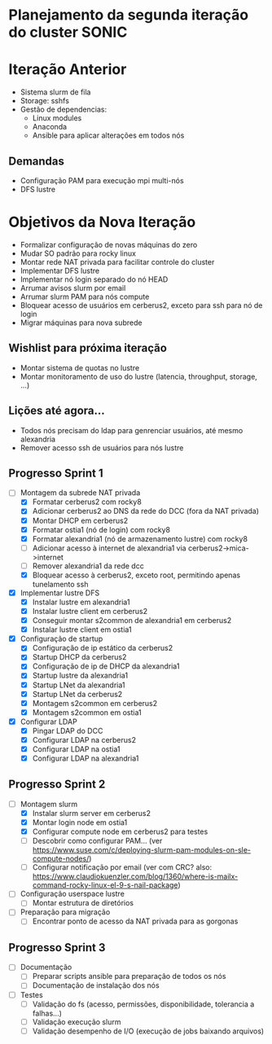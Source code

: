 # Planejamento da segunda iteração do cluster SONIC

# Iteração Anterior
 - Sistema slurm de fila
 - Storage: sshfs
 - Gestão de dependencias:
   - Linux modules
   - Anaconda
   - Ansible para aplicar alterações em todos nós
  
## Demandas
 - Configuração PAM para execução mpi multi-nós
 - DFS lustre

# Objetivos da Nova Iteração
 - Formalizar configuração de novas máquinas do zero
 - Mudar SO padrão para rocky linux
 - Montar rede NAT privada para facilitar controle do cluster
 - Implementar DFS lustre
 - Implementar nó login separado do nó HEAD
 - Arrumar avisos slurm por email
 - Arrumar slurm PAM para nós compute
 - Bloquear acesso de usuários em cerberus2, exceto para ssh para nó de login
 - Migrar máquinas para nova subrede

## Wishlist para próxima iteração
 - Montar sistema de quotas no lustre
 - Montar monitoramento de uso do lustre (latencia, throughput, storage, ...)

## Lições até agora...
 - Todos nós precisam do ldap para genrenciar usuários, até mesmo alexandria
 - Remover acesso ssh de usuários para nós lustre

## Progresso Sprint 1
 - [ ] Montagem da subrede NAT privada
   - [x] Formatar cerberus2 com rocky8
   - [x] Adicionar cerberus2 ao DNS da rede do DCC (fora da NAT privada)
   - [x] Montar DHCP em cerberus2
   - [x] Formatar ostia1 (nó de login) com rocky8
   - [x] Formatar alexandria1 (nó de armazenamento lustre) com rocky8
   - [ ] Adicionar acesso à internet de alexandria1 via cerberus2->mica->internet
   - [ ] Remover alexandria1 da rede dcc 
   - [x] Bloquear acesso à cerberus2, exceto root, permitindo apenas tunelamento ssh
 - [x] Implementar lustre DFS
   - [x] Instalar lustre em alexandria1
   - [x] Instalar lustre client em cerberus2
   - [x] Conseguir montar s2common de alexandria1 em cerberus2
   - [x] Instalar lustre client em ostia1
 - [x] Configuração de startup
   - [x] Configuração de ip estático da cerberus2
   - [x] Startup DHCP da cerberus2
   - [x] Configuração de ip de DHCP da alexandria1
   - [x] Startup lustre da alexandria1
   - [x] Startup LNet da alexandria1
   - [x] Startup LNet da cerberus2
   - [x] Montagem s2common em cerberus2
   - [x] Montagem s2common em ostia1
 - [x] Configurar LDAP
   - [x] Pingar LDAP do DCC
   - [x] Configurar LDAP na cerberus2
   - [x] Configurar LDAP na ostia1
   - [x] Configurar LDAP na alexandria1

## Progresso Sprint 2
 - [ ] Montagem slurm
   - [x] Instalar slurm server em cerberus2
   - [x] Montar login node em ostia1
   - [x] Configurar compute node em cerberus2 para testes
   - [ ] Descobrir como configurar PAM... (ver https://www.suse.com/c/deploying-slurm-pam-modules-on-sle-compute-nodes/)
   - [ ] Configurar notificação por email (ver com CRC? also: https://www.claudiokuenzler.com/blog/1360/where-is-mailx-command-rocky-linux-el-9-s-nail-package)
 - [ ] Configuração userspace lustre
   - [ ] Montar estrutura de diretórios
 - [ ] Preparação para migração
   - [ ] Encontrar ponto de acesso da NAT privada para as gorgonas

## Progresso Sprint 3
 - [ ] Documentação
   - [ ] Preparar scripts ansible para preparação de todos os nós
   - [ ] Documentação de instalação dos nós
 - [ ] Testes
   - [ ] Validação do fs (acesso, permissões, disponibilidade, tolerancia a falhas...)
   - [ ] Validação execução slurm
   - [ ] Validação desempenho de I/O (execução de jobs baixando arquivos)
